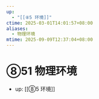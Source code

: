 ```yaml
---
up:
  - "[[⑧5 环境]]"
ctime: 2025-03-01T14:01:57+08:00
aliases:
  - 物理环境
mtime: 2025-09-09T12:37:04+08:00
---
```


# ⑧51 物理环境

- up: [[⑧5 环境]]
